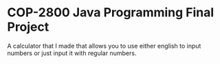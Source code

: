 # COP-2800 Java Programming Final Project
A calculator that I made that allows you to use either english to input numbers or just input it with regular numbers.